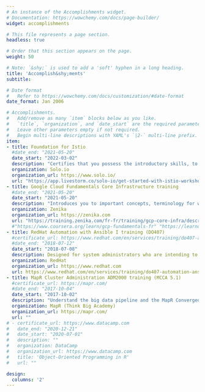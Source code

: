 ```yaml
---
# An instance of the Accomplishments widget.
# Documentation: https://wowchemy.com/docs/page-builder/
widget: accomplishments

# This file represents a page section.
headless: true

# Order that this section appears on the page.
weight: 50

# Note: `&shy;` is used to add a 'soft' hyphen in a long heading.
title: 'Accomplish&shy;ments'
subtitle:

# Date format
#   Refer to https://wowchemy.com/docs/customization/#date-format
date_format: Jan 2006

# Accomplishments.
#   Add/remove as many `item` blocks below as you like.
#   `title`, `organization`, and `date_start` are the required parameters.
#   Leave other parameters empty if not required.
#   Begin multi-line descriptions with YAML's `|2-` multi-line prefix.
item:
- title: Foundation for Istio
  #date_end: "2021-05-20"
  date_start: "2022-03-02"
  description: "Certifies that you possess the introductory skills, to install, secure services, add services to the Mesh, secure interservices communication, control traffic, resiliency and Chaos Testing (2h30)"
  organization: Solo.io
  organization_url: https://www.solo.io/
  url: "https://app.livestorm.co/solo-io/get-started-with-istio-workshop-with-certification-option-us-030222"
- title: Google Cloud Fundamentals Core Infrastructure training
  #date_end: "2021-05-20"
  date_start: "2021-05-20"
  description: "Introduces you to important concepts, terminology for working with Google Cloud Platform (GCP) and compare many of the computing/storage services available: App/Compute/Container Engine (1 day)"
  organization: Zenika
  organization_url: https://zenika.com
  url: "https://training.zenika.com/fr-fr/training/gcp-core-infra/description"
  #"https://www.coursera.org/learn/gcp-fundamentals-fr" "https://learndigital.withgoogle.com/digitalgarage/course/google-cloud-fundamentals-infrastructure"
- title: RedHat Automation with Ansible I training (DO407)
  #certificate_url: https://www.redhat.com/en/services/training/do407-automation-ansible-i
  #date_end: "2018-07-12"
  date_start: "2018-07-08"
  description: Designed for system administrators who are intending to use Ansible for automation, configuration, and management. You will learn how to install and configure Ansible, create and run playbooks to configure systems, and learn to manage inventories (4 days)
  organization: RedHat
  organization_url: https://www.redhat.com
  url: https://www.redhat.com/en/services/training/do407-automation-ansible-i
- title: MapR Cluster Administration ADM2000 training (MCCA 5.1)
  #certificate_url: https://mapr.com/
  #date_end: "2017-10-04"
  date_start: "2017-10-02"
  description: "Understand the big data pipeline and the MapR Converged Data Platform, how to install, configure, and maintain a cluster (3 days)"
  organization: MapR (Think Big Academy)
  organization_url: https://mapr.com/
  url: ""
# - certificate_url: https://www.datacamp.com
#   date_end: "2020-12-21"
#   date_start: "2020-07-01"
#   description: ""
#   organization: DataCamp
#   organization_url: https://www.datacamp.com
#   title: 'Object-Oriented Programming in R'
#   url: ""

design:
  columns: '2' 
---
```

